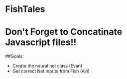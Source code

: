 # FishTales
# Don't Forget to Concatinate Javascript files!!
##Goals:
* Create the neural net class (Evan)
* Get correct Net Inputs from Fish (Avi)